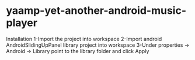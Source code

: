 yaamp-yet-another-android-music-player
======================================

Installation
1-Import the project into workspace
2-Import android AndroidSlidingUpPanel library project into workspace
3-Under properties -> Android -> Library point to the library folder and click Apply
